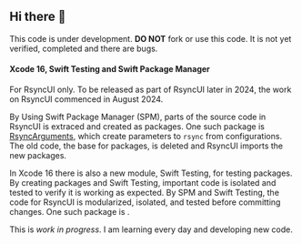 ## Hi there 👋

This code is under development. **DO NOT** fork or use this code. It is not yet verified, completed and there are bugs. 

#### Xcode 16, Swift Testing and Swift Package Manager

For RsyncUI only. To be released as part of RsyncUI later in 2024, the work on RsyncUI commenced in August 2024.

By Using Swift Package Manager (SPM), parts of the source code in RsyncUI is extraced and created as packages. One such package is [RsyncArguments](https://github.com/rsyncOSX/RsyncArguments), which create parameters to `rsync` from configurations. The old code, the base for packages, is deleted and RsyncUI imports the new packages. 

In Xcode 16 there is also a new module, Swift Testing, for testing packages. By creating packages and Swift Testing, important code is isolated and tested to verify it is working as expected. By SPM and Swift Testing, the code for RsyncUI is modularized, isolated, and tested before committing changes. One such package is .

This is *work in progress*. I am learning every day and developing new code.
